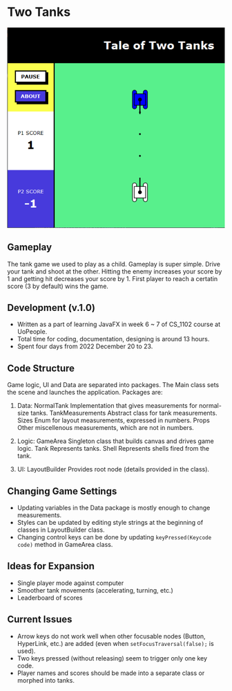 # Two Tanks

![Game Screen](./game_screen.png)

## Gameplay

The tank game we used to play as a child. Gameplay is super simple. Drive your tank and shoot at the other. Hitting the enemy increases your score by 1 and getting hit decreases your score by 1. First player to reach a certatin score (3 by default) wins the game.

## Development  (v.1.0)

* Written as a part of learning JavaFX in week 6 ~ 7 of CS_1102 course at UoPeople.
* Total time for coding, documentation, designing is around 13 hours.
* Spent four days from 2022 December 20 to 23.

## Code Structure

Game logic, UI and Data are separated into packages. The Main class sets the scene and launches the application. 
Packages are:

1. Data:
    NormalTank          Implementation that gives measurements for normal-size tanks.
    TankMeasurements    Abstract class for tank measurements.
    Sizes               Enum for layout measurements, expressed in numbers.
    Props               Other miscellenous measurements, which are not in numbers.

2. Logic:
    GameArea            Singleton class that builds canvas and drives game logic.
    Tank                Represents tanks. 
    Shell               Represents shells fired from the tank.

3. UI:
    LayoutBuilder       Provides root node (details provided in the class).

## Changing Game Settings

* Updating variables in the Data package is mostly enough to change measurements.
* Styles can be updated by editing style strings at the beginning of classes in LayoutBuilder class.
* Changing control keys can be done by updating `keyPressed(Keycode code)` method in GameArea class.

## Ideas for Expansion

* Single player mode against computer
* Smoother tank movements (accelerating, turning, etc.)
* Leaderboard of scores

## Current Issues

* Arrow keys do not work well when other focusable nodes (Button, HyperLink, etc.) are added (even when `setFocusTraversal(false);` is used).
* Two keys pressed (without releasing) seem to trigger only one key code.
* Player names and scores should be made into a separate class or morphed into tanks.
  
